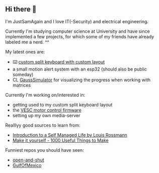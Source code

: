 ## Hi there 👋

I'm JustSamAgain and I love IT(-Security) and electrical engineering.

Currently I'm studying computer science at University and have since implemented a few projects, for which some of my friends have already labeled me a nerd. ^^

My latest ones are:
- ⌨️ [custom split keyboard with custom layout](https://github.com/JustSamAgain/rae-dux-guide-and-config)
- a small motion alert system with an esp32 (should also be public someday)
- CL [GaussSimulator](https://github.com/JustSamAgain/GaussSimualtor) for visualizing the progress when working with matrices

Currently I'm working on/interested in:
- getting used to my custom split keyboard layout
- the [VESC motor control firmware](https://github.com/vedderb/bldc)
- setting up my own media-server

Realllyy good sources to learn from:
- [Introduction to a Self Managed Life by Louis Rossmann](https://wiki.futo.org/wiki/Introduction_to_a_Self_Managed_Life:_a_13_hour_%26_28_minute_presentation_by_FUTO_software)
- [Make it yourself - 1000 Useful Things to Make](https://makeityourself.org/)

Funniest repos you should have seen:
- [open-and-shut](https://github.com/veggiedefender/open-and-shut)
- [GulfOfMexico](https://github.com/TodePond/GulfOfMexico/tree/main)

<!--
**JustSamAgain/JustSamAgain** is a ✨ _special_ ✨ repository because its `README.md` (this file) appears on your GitHub profile.

Here are some ideas to get you started:

- 🔭 I’m currently working on ...
- 🌱 I’m currently learning ...
- 👯 I’m looking to collaborate on ...
- 🤔 I’m looking for help with ...
- 💬 Ask me about ...
- 📫 How to reach me: ...
- 😄 Pronouns: ...
- ⚡ Fun fact: ...
-->
